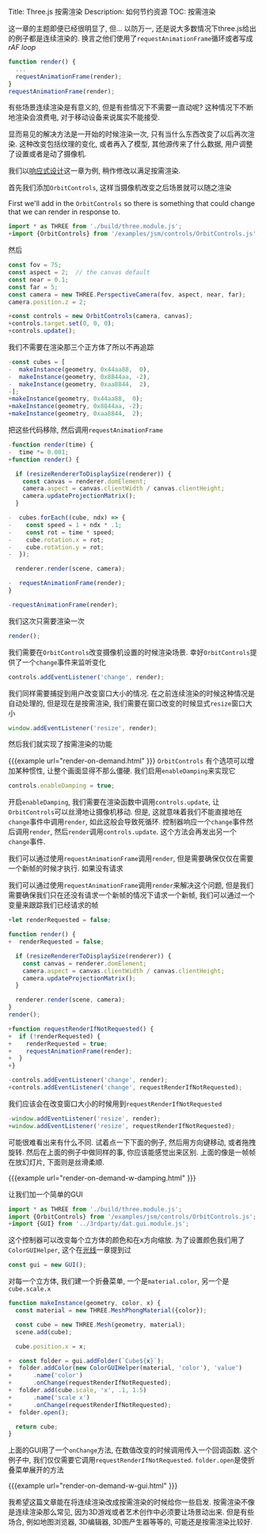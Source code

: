 Title: Three.js 按需渲染
Description: 如何节约资源
TOC: 按需渲染

这一章的主题即便已经很明显了, 但... 以防万一, 还是说大多数情况下three.js给出的例子都是连续渲染的. 换言之他们使用了`requestAnimationFrame`循环或者写成*rAF loop*

```js
function render() {
  ...
  requestAnimationFrame(render);
}
requestAnimationFrame(render);
```

有些场景连续渲染是有意义的, 但是有些情况下不需要一直动呢? 这种情况下不断地渲染会浪费电, 对于移动设备来说属实不能接受. 

显而易见的解决方法是一开始的时候渲染一次, 只有当什么东西改变了以后再次渲染. 这种改变包括纹理的变化, 或者再入了模型, 其他源传来了什么数据, 用户调整了设置或者是动了摄像机. 

我们以[响应式设计](responsive.html)这一章为例, 稍作修改以满足按需渲染.

首先我们添加`OrbitControls`, 这样当摄像机改变之后场景就可以随之渲染

First we'll add in the `OrbitControls` so there is something that could change
that we can render in response to.

```js
import * as THREE from './build/three.module.js';
+import {OrbitControls} from '/examples/jsm/controls/OrbitControls.js';
```

然后

```js
const fov = 75;
const aspect = 2;  // the canvas default
const near = 0.1;
const far = 5;
const camera = new THREE.PerspectiveCamera(fov, aspect, near, far);
camera.position.z = 2;

+const controls = new OrbitControls(camera, canvas);
+controls.target.set(0, 0, 0);
+controls.update();
```
我们不需要在渲染那三个正方体了所以不再追踪

```js
-const cubes = [
-  makeInstance(geometry, 0x44aa88,  0),
-  makeInstance(geometry, 0x8844aa, -2),
-  makeInstance(geometry, 0xaa8844,  2),
-];
+makeInstance(geometry, 0x44aa88,  0);
+makeInstance(geometry, 0x8844aa, -2);
+makeInstance(geometry, 0xaa8844,  2);
```
把这些代码移除, 然后调用`requestAnimationFrame`

```js
-function render(time) {
-  time *= 0.001;
+function render() {

  if (resizeRendererToDisplaySize(renderer)) {
    const canvas = renderer.domElement;
    camera.aspect = canvas.clientWidth / canvas.clientHeight;
    camera.updateProjectionMatrix();
  }

-  cubes.forEach((cube, ndx) => {
-    const speed = 1 + ndx * .1;
-    const rot = time * speed;
-    cube.rotation.x = rot;
-    cube.rotation.y = rot;
-  });

  renderer.render(scene, camera);

-  requestAnimationFrame(render);
}

-requestAnimationFrame(render);
```

我们这次只需要渲染一次

```js
render();
```
我们需要在`OrbitControls`改变摄像机设置的时候渲染场景.
幸好`OrbitControls`提供了一个`change`事件来监听变化

```js
controls.addEventListener('change', render);
```

我们同样需要捕捉到用户改变窗口大小的情况. 在之前连续渲染的时候这种情况是自动处理的, 但是现在是按需渲染, 我们需要在窗口改变的时候显式`resize`窗口大小

```js
window.addEventListener('resize', render);
```
然后我们就实现了按需渲染的功能

{{{example url="render-on-demand.html" }}}
`OrbitControls` 有个选项可以增加某种惯性, 让整个画面显得不那么僵硬. 我们启用`enableDamping`来实现它

```js
controls.enableDamping = true;
```
开启`enableDamping`, 我们需要在渲染函数中调用`controls.update`, 让`OrbitControls`可以丝滑地让摄像机移动. 但是, 这就意味着我们不能直接地在`change`事件中调用`render`, 如此这般会导致死循环. 控制器响应一个`change`事件然后调用`render`, 然后`render`调用`controls.update`. 这个方法会再发出另一个`change`事件. 

我们可以通过使用`requestAnimationFrame`调用`render`, 但是需要确保仅仅在需要一个新帧的时候才执行. 如果没有请求

我们可以通过使用`requestAnimationFrame`调用`render`来解决这个问题, 但是我们需要确保我们只在还没有请求一个新帧的情况下请求一个新帧, 我们可以通过一个变量来跟踪我们已经请求的帧

```js
+let renderRequested = false;

function render() {
+  renderRequested = false;

  if (resizeRendererToDisplaySize(renderer)) {
    const canvas = renderer.domElement;
    camera.aspect = canvas.clientWidth / canvas.clientHeight;
    camera.updateProjectionMatrix();
  }

  renderer.render(scene, camera);
}
render();

+function requestRenderIfNotRequested() {
+  if (!renderRequested) {
+    renderRequested = true;
+    requestAnimationFrame(render);
+  }
+}

-controls.addEventListener('change', render);
+controls.addEventListener('change', requestRenderIfNotRequested);
```
我们应该会在改变窗口大小的时候用到`requestRenderIfNotRequested`

```js
-window.addEventListener('resize', render);
+window.addEventListener('resize', requestRenderIfNotRequested);
```

可能很难看出来有什么不同. 试着点一下下面的例子, 然后用方向键移动, 或者拖拽旋转. 然后在上面的例子中做同样的事, 你应该能感觉出来区别. 上面的像是一帧帧在放幻灯片, 下面则是丝滑柔顺.

{{{example url="render-on-demand-w-damping.html" }}}

让我们加一个简单的GUI

```js
import * as THREE from './build/three.module.js';
import {OrbitControls} from '/examples/jsm/controls/OrbitControls.js';
+import {GUI} from '../3rdparty/dat.gui.module.js';
```

这个控制器可以改变每个立方体的颜色和在x方向缩放. 为了设置颜色我们用了`ColorGUIHelper`, 这个在[光线](lights.html)一章提到过


```js
const gui = new GUI();
```
对每一个立方体, 我们建一个折叠菜单, 一个是`material.color`, 另一个是`cube.scale.x`

```js
function makeInstance(geometry, color, x) {
  const material = new THREE.MeshPhongMaterial({color});

  const cube = new THREE.Mesh(geometry, material);
  scene.add(cube);

  cube.position.x = x;

+  const folder = gui.addFolder(`Cube${x}`);
+  folder.addColor(new ColorGUIHelper(material, 'color'), 'value')
+      .name('color')
+      .onChange(requestRenderIfNotRequested);
+  folder.add(cube.scale, 'x', .1, 1.5)
+      .name('scale x')
+      .onChange(requestRenderIfNotRequested);
+  folder.open();

  return cube;
}
```

上面的GUI用了一个`onChange`方法, 在数值改变的时候调用传入一个回调函数. 这个例子中, 我们仅仅需要它调用`requestRenderIfNotRequested`. `folder.open`是使折叠菜单展开的方法


{{{example url="render-on-demand-w-gui.html" }}}

我希望这篇文章能在将连续渲染改成按需渲染的时候给你一些启发. 按需渲染不像是连续渲染那么常见, 因为3D游戏或者艺术创作中必须要让场景动出来. 但是有些场合, 例如地图浏览器, 3D编辑器, 3D图产生器等等的, 可能还是按需渲染比较好. 
